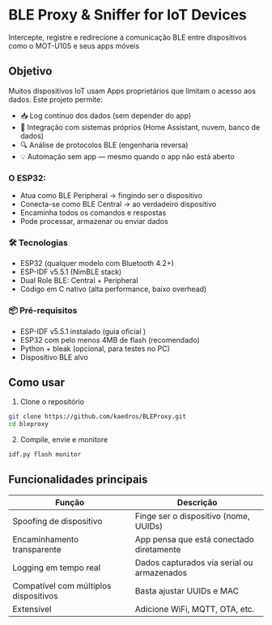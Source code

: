 # BLE Proxy & Sniffer for IoT Devices

Intercepte, registre e redirecione a comunicação BLE entre dispositivos como o MOT-U105 e seus apps móveis

## Objetivo
Muitos dispositivos IoT usam Apps proprietários que limitam o acesso aos dados. Este projeto permite:
- 📥 Log contínuo dos dados (sem depender do app)
- 🔄 Integração com sistemas próprios (Home Assistant, nuvem, banco de dados)
- 🔍 Análise de protocolos BLE (engenharia reversa)
- 💡 Automação sem app — mesmo quando o app não está aberto

### O ESP32:
- Atua como BLE Peripheral → fingindo ser o dispositivo
- Conecta-se como BLE Central → ao verdadeiro dispositivo
- Encaminha todos os comandos e respostas
- Pode processar, armazenar ou enviar dados

### 🛠️ Tecnologias
- ESP32 (qualquer modelo com Bluetooth 4.2+)
- ESP-IDF v5.5.1 (NimBLE stack)
- Dual Role BLE: Central + Peripheral
- Código em C nativo (alta performance, baixo overhead)

### 📦 Pré-requisitos
- ESP-IDF v5.5.1 instalado (guia oficial )
- ESP32 com pelo menos 4MB de flash (recomendado)
- Python + bleak (opcional, para testes no PC)
- Dispositivo BLE alvo

## Como usar

1. Clone o repositório
```bash
git clone https://github.com/kaedros/BLEProxy.git
cd bleproxy
```

2. Compile, envie e monitore
```bash
idf.py flash monitor
```

## Funcionalidades principais
| Função | Descrição |
|-------|----------|
| Spoofing de dispositivo | Finge ser o dispositivo (nome, UUIDs) |
| Encaminhamento transparente | App pensa que está conectado diretamente |
| Logging em tempo real | Dados capturados via serial ou armazenados |
| Compatível com múltiplos dispositivos | Basta ajustar UUIDs e MAC |
| Extensível | Adicione WiFi, MQTT, OTA, etc. |